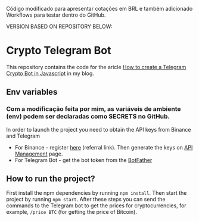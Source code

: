 Código modificado para apresentar cotações em BRL e também adicionado Workflows para testar dentro do GitHub.

VERSION BASED ON REPOSITORY BELOW:

# Crypto Telegram Bot

This repository contains the code for the aricle [How to create a Telegram Crypto Bot in Javascript](https://olefyrenko.com/blog/how-to-create-a-telegram-crypto-bot-in-javascript) in my blog.

## Env variables

### Com a modificação feita por mim, as variáveis de ambiente (env) podem ser declaradas como SECRETS no GitHub. ###

In order to launch the project you need to obtain the API keys from Binance and Telegram

- For Binance - register [here](http://bit.ly/binance-telegram-bot) (referral link). Then generate the keys on [API Management](https://www.binance.com/en/my/settings/api-management) page.
- For Telegram Bot - get the bot token from the [BotFather](https://t.me/botfather)

## How to run the project?

First install the npm dependencies by running `npm install`. Then start the project by running `npm start`. After these steps you can send the commands to the Telegram bot to get the prices for cryptocurrencies, for example, `/price BTC` (for getting the price of Bitcoin).

